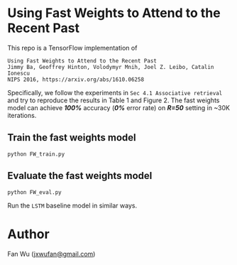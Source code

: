 # Using Fast Weights to Attend to the Recent Past

This repo is a TensorFlow implementation of
```
Using Fast Weights to Attend to the Recent Past
Jimmy Ba, Geoffrey Hinton, Volodymyr Mnih, Joel Z. Leibo, Catalin Ionescu
NIPS 2016, https://arxiv.org/abs/1610.06258
```


Specifically, we follow the experiments in `Sec 4.1 Associative retrieval` and try to reproduce the results in Table 1 and Figure 2.
The fast weights model can achieve ***100%*** accuracy (***0%*** error rate) on ***R=50*** setting in ~30K iterations. 

## Train the fast weights model
```
python FW_train.py
```

## Evaluate the fast weights model
```
python FW_eval.py
```

Run the `LSTM` baseline model in similar ways.

# Author
Fan Wu (jxwufan@gmail.com)
